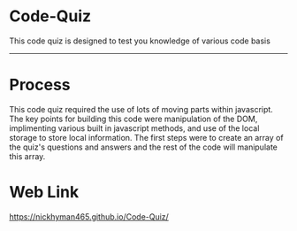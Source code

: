 # Code-Quiz
This code quiz is designed to test you knowledge of various code basis

----------------------------------------------------------

# Process
This code quiz required the use of lots of moving parts within javascript. The key points for building this code were manipulation of the DOM, implimenting various built in javascript methods, and use of the local storage to store local information. The first steps were to create an array of the quiz's questions and answers and the rest of the code will manipulate this array.

# Web Link
https://nickhyman465.github.io/Code-Quiz/
